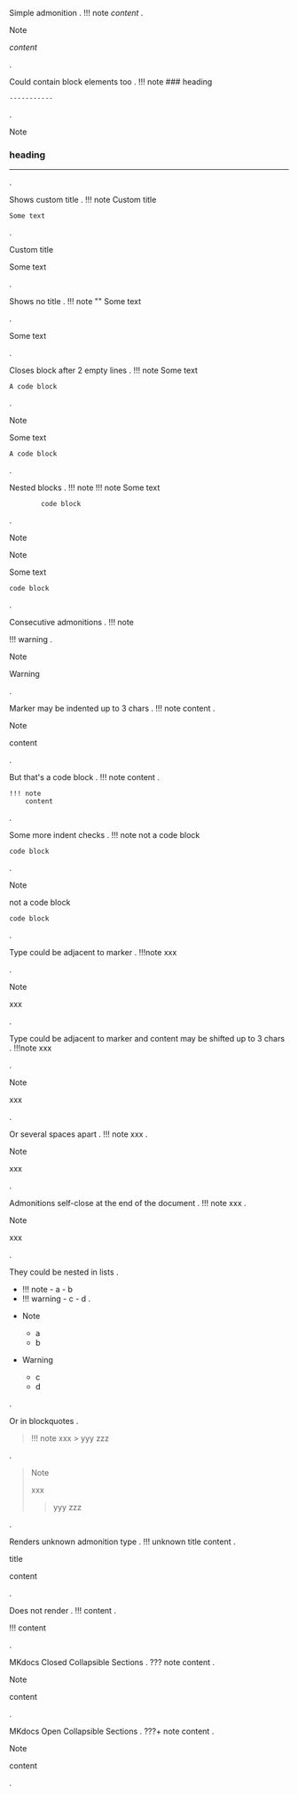 
Simple admonition
.
!!! note
    *content*
.
<div class="admonition note">
<p class="admonition-title">Note</p>
<p><em>content</em></p>
</div>
.


Could contain block elements too
.
!!! note
    ### heading

    -----------

.
<div class="admonition note">
<p class="admonition-title">Note</p>
<h3>heading</h3>
<hr>
</div>
.


Shows custom title
.
!!! note Custom title

    Some text

.
<div class="admonition note">
<p class="admonition-title">Custom title</p>
<p>Some text</p>
</div>
.


Shows no title
.
!!! note ""
    Some text

.
<div class="admonition note">
<p>Some text</p>
</div>
.


Closes block after 2 empty lines
.
!!! note 
    Some text


    A code block
.
<div class="admonition note">
<p class="admonition-title">Note</p>
<p>Some text</p>
</div>
<pre><code>A code block
</code></pre>
.


Nested blocks
.
!!! note
    !!! note
        Some text
            
            code block
.
<div class="admonition note">
<p class="admonition-title">Note</p>
<div class="admonition note">
<p class="admonition-title">Note</p>
<p>Some text</p>
<pre><code>code block
</code></pre>
</div>
</div>
.


Consecutive admonitions
.
!!! note

!!! warning
.
<div class="admonition note">
<p class="admonition-title">Note</p>
</div>
<div class="admonition warning">
<p class="admonition-title">Warning</p>
</div>
.


Marker may be indented up to 3 chars
.
   !!! note
       content
.
<div class="admonition note">
<p class="admonition-title">Note</p>
<p>content</p>
</div>
.


But that's a code block
.
    !!! note
        content
.
<pre><code>!!! note
    content
</code></pre>
.


Some more indent checks
.
  !!! note
   not a code block

    code block
.
<div class="admonition note">
<p class="admonition-title">Note</p>
</div>
<p>not a code block</p>
<pre><code>code block
</code></pre>
.


Type could be adjacent to marker 
.
!!!note
   xxx

.
<div class="admonition note">
<p class="admonition-title">Note</p>
<p>xxx</p>
</div>
.


Type could be adjacent to marker and content may be shifted up to 3 chars
.
!!!note
      xxx

.
<div class="admonition note">
<p class="admonition-title">Note</p>
<p>xxx</p>
</div>
.


Or several spaces apart
.
!!!     note
        xxx
.
<div class="admonition note">
<p class="admonition-title">Note</p>
<p>xxx</p>
</div>
.


Admonitions self-close at the end of the document
.
!!! note
    xxx
.
<div class="admonition note">
<p class="admonition-title">Note</p>
<p>xxx</p>
</div>
.


They could be nested in lists
.
- !!! note
      - a
      - b
- !!! warning
      - c
      - d
.
<ul>
<li>
<div class="admonition note">
<p class="admonition-title">Note</p>
<ul>
<li>a</li>
<li>b</li>
</ul>
</div>
</li>
<li>
<div class="admonition warning">
<p class="admonition-title">Warning</p>
<ul>
<li>c</li>
<li>d</li>
</ul>
</div>
</li>
</ul>
.


Or in blockquotes
.
> !!! note
>     xxx
>     > yyy
>     zzz
>
.
<blockquote>
<div class="admonition note">
<p class="admonition-title">Note</p>
<p>xxx</p>
<blockquote>
<p>yyy
zzz</p>
</blockquote>
</div>
</blockquote>
.


Renders unknown admonition type 
.
!!! unknown title
    content
.
<div class="admonition unknown">
<p class="admonition-title">title</p>
<p>content</p>
</div>
.


Does not render
.
!!!
    content
.
<p>!!!
content</p>
.



MKdocs Closed Collapsible Sections
.
??? note
    content
.
<div class="admonition note">
<p class="admonition-title">Note</p>
<p>content</p>
</div>
.


MKdocs Open Collapsible Sections
.
???+ note
    content
.
<div class="admonition note">
<p class="admonition-title">Note</p>
<p>content</p>
</div>
.
